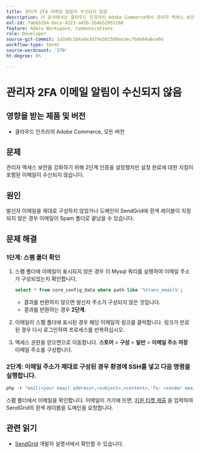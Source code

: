```yaml
---
title: 관리자 2FA 이메일 알림이 수신되지 않음
description: 이 문서에서는 클라우드 인프라의 Adobe Commerce에서 관리자 액세스 보안을 강화하기 위해 2단계 인증(2FA)을 설정한 후 설정 완료 지침이 포함된 이메일을 받지 못하는 경우의 문제 해결을 제공합니다.
exl-id: 7ab6b2b4-6aca-4323-a45b-2b4e52955160
feature: Admin Workspace, Communications
role: Developer
source-git-commit: 1d2e0c1b4a8e3d79a362500ee3ec7bde84a6ce0d
workflow-type: tm+mt
source-wordcount: '270'
ht-degree: 0%

---
```


# 관리자 2FA 이메일 알림이 수신되지 않음


## 영향을 받는 제품 및 버전

* 클라우드 인프라의 Adobe Commerce, 모든 버전

## 문제

관리자 액세스 보안을 강화하기 위해 2단계 인증을 설정했지만 설정 완료에 대한 지침이 포함된 이메일이 수신되지 않습니다.

## 원인

발신자 이메일을 제대로 구성하지 않았거나 도메인이 SendGrid에 흰색 레이블이 지정되지 않은 경우 이메일이 Spam 폴더로 끝났을 수 있습니다.

## 문제 해결

### 1단계: 스팸 폴더 확인

1. 스팸 폴더에 이메일이 표시되지 않은 경우 이 Mysql 쿼리를 실행하여 이메일 주소가 구성되었는지 확인합니다.

   ```sql
   select * from core_config_data where path like '%trans_email%';
   ```

   * 결과를 반환하지 않으면 발신자 주소가 구성되지 않은 것입니다.
   * 결과를 반환하는 경우 **2단계**.

1. 이메일이 스팸 폴더에 표시된 경우 해당 이메일의 링크를 클릭합니다. 링크가 만료된 경우 다시 로그인하여 프로세스를 반복하십시오.
1. 액세스 권한을 얻으면으로 이동합니다. **스토어** > **구성** > **일반** > **이메일 주소 저장** 이메일 주소를 구성합니다.

### 2단계: 이메일 주소가 제대로 구성된 경우 환경에 SSH를 넣고 다음 명령을 실행합니다.

```php
php -r "mail(<your email address>,<subject>,<content>,'To: <sender email>');"
```

스팸 폴더에서 이메일을 확인합니다. 이메일이 거기에 뜨면, [지원 티켓 제출](/help/help-center-guide/help-center/magento-help-center-user-guide.md#login) 을 입력하여 SendGrid의 흰색 레이블을 도메인을 요청합니다.

## 관련 읽기

* [SendGrid](https://devdocs.magento.com/cloud/project/sendgrid.html) 개발자 설명서에서 확인할 수 있습니다.
